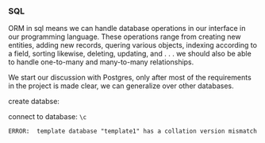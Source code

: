### SQL

ORM in sql means we can handle database operations in our interface in our programming language. These operations range from creating new entities, adding new records, quering various objects, indexing according to a field, sorting likewise, deleting, updating, and . . .
we should also be able to handle one-to-many and many-to-many relationships.

We start our discussion with Postgres, only after most of the requirements in the project is made clear, we can generalize over other databases.

create databse:

connect to database:
`\c`

```
ERROR:  template database "template1" has a collation version mismatch
```

